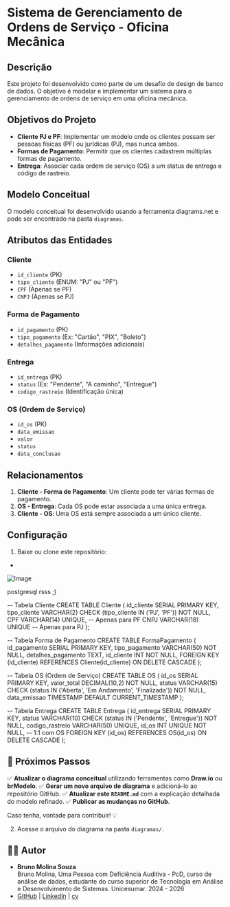 # Sistema de Gerenciamento de Ordens de Serviço - Oficina Mecânica

## Descrição

Este projeto foi desenvolvido como parte de um desafio de design de banco de dados. O objetivo é modelar e implementar um sistema para o gerenciamento de ordens de serviço em uma oficina mecânica. 

## Objetivos do Projeto

- **Cliente PJ e PF**: Implementar um modelo onde os clientes possam ser pessoas físicas (PF) ou jurídicas (PJ), mas nunca ambos.
- **Formas de Pagamento**: Permitir que os clientes cadastrem múltiplas formas de pagamento.
- **Entrega**: Associar cada ordem de serviço (OS) a um status de entrega e código de rastreio.

## Modelo Conceitual

O modelo conceitual foi desenvolvido usando a ferramenta diagrams.net e pode ser encontrado na pasta `diagramas`.

## Atributos das Entidades

### Cliente
- `id_cliente` (PK)
- `tipo_cliente` (ENUM: "PJ" ou "PF")
- `CPF` (Apenas se PF)
- `CNPJ` (Apenas se PJ)

### Forma de Pagamento
- `id_pagamento` (PK)
- `tipo_pagamento` (Ex: "Cartão", "PIX", "Boleto")
- `detalhes_pagamento` (Informações adicionais)

### Entrega
- `id_entrega` (PK)
- `status` (Ex: "Pendente", "A caminho", "Entregue")
- `codigo_rastreio` (Identificação única)

### OS (Ordem de Serviço)
- `id_os` (PK)
- `data_emissao`
- `valor`
- `status`
- `data_conclusao`

## Relacionamentos

1. **Cliente - Forma de Pagamento**: Um cliente pode ter várias formas de pagamento.
2. **OS - Entrega**: Cada OS pode estar associada a uma única entrega.
3. **Cliente - OS**: Uma OS está sempre associada a um único cliente.

## Configuração

1. Baixe ou clone este repositório:

- 
![Image](https://github.com/user-attachments/assets/7f5d5e98-fed1-451e-b3c8-a0862ff34035)

 postgresql rsss ;)

-- Tabela Cliente
CREATE TABLE Cliente (
    id_cliente SERIAL PRIMARY KEY,
    tipo_cliente VARCHAR(2) CHECK (tipo_cliente IN ('PJ', 'PF')) NOT NULL,
    CPF VARCHAR(14) UNIQUE,  -- Apenas para PF
    CNPJ VARCHAR(18) UNIQUE  -- Apenas para PJ
);

-- Tabela Forma de Pagamento
CREATE TABLE FormaPagamento (
    id_pagamento SERIAL PRIMARY KEY,
    tipo_pagamento VARCHAR(50) NOT NULL,
    detalhes_pagamento TEXT,
    id_cliente INT NOT NULL,
    FOREIGN KEY (id_cliente) REFERENCES Cliente(id_cliente) ON DELETE CASCADE
);

-- Tabela OS (Ordem de Serviço)
CREATE TABLE OS (
    id_os SERIAL PRIMARY KEY,
    valor_total DECIMAL(10,2) NOT NULL,
    status VARCHAR(15) CHECK (status IN ('Aberta', 'Em Andamento', 'Finalizada')) NOT NULL,
    data_emissao TIMESTAMP DEFAULT CURRENT_TIMESTAMP
);

-- Tabela Entrega
CREATE TABLE Entrega (
    id_entrega SERIAL PRIMARY KEY,
    status VARCHAR(10) CHECK (status IN ('Pendente', 'Entregue')) NOT NULL,
    codigo_rastreio VARCHAR(50) UNIQUE,
    id_os INT UNIQUE NOT NULL,  -- 1:1 com OS
    FOREIGN KEY (id_os) REFERENCES OS(id_os) ON DELETE CASCADE
);


## 🚀 Próximos Passos
✅ **Atualizar o diagrama conceitual** utilizando ferramentas como **Draw.io** ou **brModelo**.
✅ **Gerar um novo arquivo de diagrama** e adicioná-lo ao repositório GitHub.
✅ **Atualizar este `README.md`** com a explicação detalhada do modelo refinado.
✅ **Publicar as mudanças no GitHub**.

Caso tenha, vontade para contribuir! 💡

2. Acesse o arquivo do diagrama na pasta `diagramas/`.

## 👨‍💻 Autor
- **Bruno Molina Souza**  
Bruno Molina, Uma Pessoa com Deficiência Auditiva - PcD, curso de análise de dados,
estudante do curso superior de Tecnologia em Análise e Desenvolvimento de Sistemas. Unicesumar. 2024 - 2026
- [GitHub](https://github.com/brumab) | [LinkedIn](https://www.linkedin.com/in/brumab1122/) | [cv](https://brumab.github.io/cur/)


